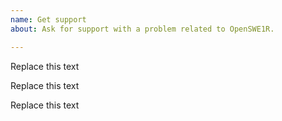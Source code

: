 ```yaml
---
name: Get support
about: Ask for support with a problem related to OpenSWE1R.

---
```


<!-- W A R N I N G: -->
<!-- This form is only to be used after you've tried to get help on our gitter.im chat! -->
<!-- Please join   https://gitter.im/OpenSWE1R    and ask for help first. -->
<!-- The people in the chat will also help you to write this report correctly. -->

<!-- W A R N I N G: -->
<!-- If you use an illegal or cracked version of the game you will get absolutely no support! -->
<!-- You will be banned. -->


<!-- 1. Post a full log of your problem -->

Replace this text


<!-- 2. Describe the problem you experience -->

Replace this text


<!-- 3. Upload a screenshot of the issue -->

Replace this text


<!-- End of form -->
